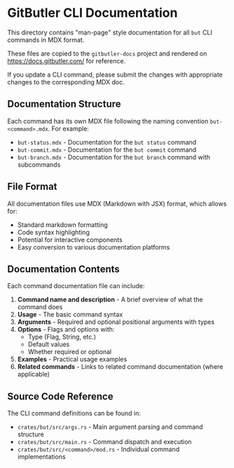# GitButler CLI Documentation

This directory contains "man-page" style documentation for all `but` CLI commands in MDX format.

These files are copied to the `gitbutler-docs` project and rendered on https://docs.gitbutler.com/ for reference.

If you update a CLI command, please submit the changes with appropriate changes to the corresponding MDX doc.

## Documentation Structure

Each command has its own MDX file following the naming convention `but-<command>.mdx`. For example:

- `but-status.mdx` - Documentation for the `but status` command
- `but-commit.mdx` - Documentation for the `but commit` command
- `but-branch.mdx` - Documentation for the `but branch` command with subcommands

## File Format

All documentation files use MDX (Markdown with JSX) format, which allows for:

- Standard markdown formatting
- Code syntax highlighting
- Potential for interactive components
- Easy conversion to various documentation platforms

## Documentation Contents

Each command documentation file can include:

1. **Command name and description** - A brief overview of what the command does
2. **Usage** - The basic command syntax
3. **Arguments** - Required and optional positional arguments with types
4. **Options** - Flags and options with:
   - Type (Flag, String, etc.)
   - Default values
   - Whether required or optional
5. **Examples** - Practical usage examples
6. **Related commands** - Links to related command documentation (where applicable)

## Source Code Reference

The CLI command definitions can be found in:

- `crates/but/src/args.rs` - Main argument parsing and command structure
- `crates/but/src/main.rs` - Command dispatch and execution
- `crates/but/src/<command>/mod.rs` - Individual command implementations
